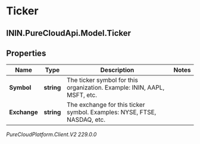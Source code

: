 # Ticker

## ININ.PureCloudApi.Model.Ticker

## Properties

|Name | Type | Description | Notes|
|------------ | ------------- | ------------- | -------------|
| **Symbol** | **string** | The ticker symbol for this organization. Example: ININ, AAPL, MSFT, etc. | |
| **Exchange** | **string** | The exchange for this ticker symbol. Examples: NYSE, FTSE, NASDAQ, etc. | |



_PureCloudPlatform.Client.V2 229.0.0_
